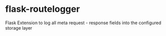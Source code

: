 # flask-routelogger
Flask Extension to log all meta request - response fields into the configured storage layer
